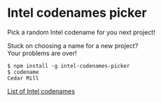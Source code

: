 # Intel codenames picker
Pick a random Intel codename for you next project!

Stuck on choosing a name for a new project?<br>
Your problems are over!

```shell
$ npm install -g intel-codenames-picker
$ codename
Cedar Mill
```

[List of Intel codenames](https://en.wikipedia.org/wiki/List_of_Intel_codenames)

